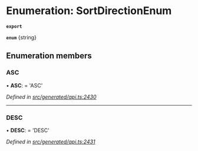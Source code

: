 # Enumeration: SortDirectionEnum

**`export`** 

**`enum`** {string}

## Enumeration members

###  ASC

• **ASC**: =  <any>'ASC'

*Defined in [src/generated/api.ts:2430](https://github.com/mailslurp/mailslurp-client-ts-js/blob/5d485ad/src/generated/api.ts#L2430)*

___

###  DESC

• **DESC**: =  <any>'DESC'

*Defined in [src/generated/api.ts:2431](https://github.com/mailslurp/mailslurp-client-ts-js/blob/5d485ad/src/generated/api.ts#L2431)*
